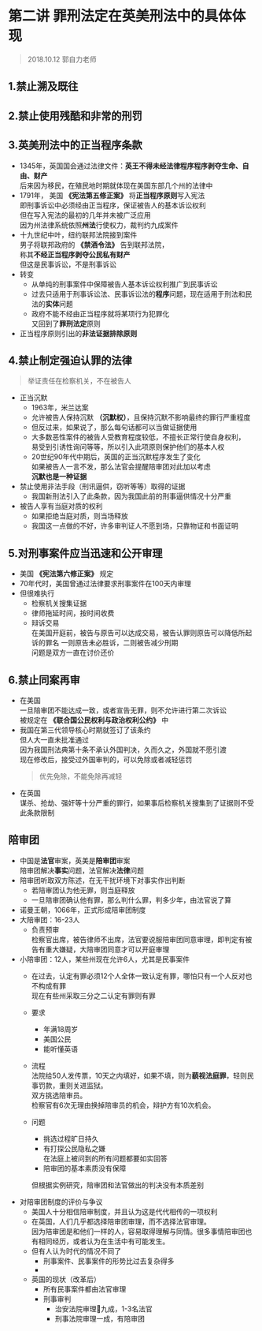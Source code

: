 # 第二讲 罪刑法定在英美刑法中的具体体现
> 2018.10.12 郭自力老师

## 1.禁止溯及既往

## 2.禁止使用残酷和非常的刑罚

## 3.英美刑法中的正当程序条款
* 1345年，英国国会通过法律文件：**英王不得未经法律程序程序剥夺生命、自由、财产**  
  后来因为移民，在殖民地时期就体现在美国东部几个州的法律中    
* 1791年， 美国 **《宪法第五修正案》** 将**正当程序原则**写入宪法  
  即刑事诉讼中必须经由正当程序，保证被告人的基本诉讼权利  
  但在写入宪法的最初的几年并未被广泛应用  
  因为州法律系统依照**州法**行使权力，裁判约九成案件
* 十九世纪中叶，纽约联邦法院接到案件  
  男子将联邦政府的 **《禁酒令法》** 告到联邦法院，  
  称其**不经正当程序剥夺公民私有财产**  
  但这是民事诉讼，不是刑事诉讼  
* 转变
    * 从单纯的刑事案件中保障被告人基本诉讼权利推广到民事诉讼
    * 过去只适用于刑事诉讼法、民事诉讼法的**程序**问题，现在适用于刑法和民法的**实体**问题
    * 政府不能不经由正当程序就将某项行为犯罪化  
    又回到了**罪刑法定**原则
* 正当程序原则引出的**非法证据排除原则**


## 4.禁止制定强迫认罪的法律
> 举证责任在检察机关，不在被告人
* 正当沉默
    * 1963年，米兰达案
    * 允许被告人保持沉默 **（沉默权）**，且保持沉默不影响最终的罪行严重程度
    * 但反过来，如果说了，那么每句话都可以当做证据使用
    * 大多数恶性案件的被告人受教育程度较低，不擅长正常行使自身权利，  
      易受到引诱性询问等等，所以引入此项原则保护他们的基本人权
    * 20世纪90年代中期后，英国的正当沉默程序发生了变化  
      如果被告人一言不发，那么法官会提醒陪审团对此加以考虑  
    **沉默也是一种证据**
* 禁止使用非法手段（刑讯逼供，窃听等等）取得的证据
    * 我国新刑法引入了此条款，因为我国此前的刑事逼供情况十分严重
* 被告人享有当庭对质的权利
    * 如果拒绝当庭对质，则当场释放
    * 我国这一点做的不好，许多审判证人不愿到场，只靠物证和书面证明
## 5.对刑事案件应当迅速和公开审理
* 美国 **《宪法第六修正案》** 规定
* 70年代时，美国曾通过法律要求刑事案件在100天内审理
* 但很难执行     
    * 检察机关搜集证据  
    * 律师拖延时间，按时间收费
    * 辩诉交易  
      在美国开庭前，被告与原告可以达成交易，被告认罪则原告可以降低所起诉的罪名 一则原告未必胜诉，二则被告减少刑期  
      问题是双方一直在讨价还价  
## 6.禁止同案再审
* 在美国  
  一旦陪审团不能达成一致，或者宣告无罪，则不允许进行第二次诉讼  
  被规定在 **《联合国公民权利与政治权利公约》** 中
* 我国在第三代领导核心时期就签订了该条约  
  但人大一直未批准通过  
  因为我国刑法典第十条不承认外国判决，久而久之，外国就不愿引渡  
  现在修改后，接受过外国审判的，可以免除或者减轻惩罚
  > 优先免除，不能免除再减轻
* 在英国  
	谋杀、抢劫、强奸等十分严重的罪行，如果事后检察机关搜集到了证据则不受此条款限制

## 陪审团
* 中国是**法官**审案，英美是**陪审团**审案  
	陪审团解决**事实**问题，法官解决**法律**问题
* 陪审团听取双方陈述，在无干扰环境下对事实作出判断
	* 若陪审团认为他无罪，则当庭释放
	* 一旦陪审团确认他有罪，那么判什么罪，判多少年，由法官说了算
* 诺曼王朝，1066年，正式形成陪审团制度
* 大陪审团：16-23人
	*	负责预审  
		检察官出席，被告律师不出席，法官要说服陪审团同意审理，即判定有被告有重大嫌疑，大陪审团同意才可以开庭审理  
* 小陪审团：12人，某些州现在允许6人，尤其是民事案件
	* 在过去，认定有罪必须12个人全体一致认定有罪，哪怕只有一个人反对也不构成有罪  
		现在有些州采取三分之二认定有罪则有罪
	* 要求
		* 年满18周岁
		* 美国公民
		* 能听懂英语
	* 流程  
		法院给50人发传票，10天之内填好，如果不填，则为**藐视法庭罪**，轻则民事罚款，重则关进监狱。  
		双方挑选陪审员。  
		检察官有6次无理由换掉陪审员的机会，辩护方有10次机会。
	* 问题
		* 挑选过程旷日持久
		* 有打探公民隐私之嫌  
			在法庭上被问到的所有问题都要如实回答
		* 陪审团的基本素质没有保障  
	
		但根据实例研究，陪审团和法官做出的判决没有本质差别  
* 对陪审团制度的评价与争议
	* 美国人十分相信陪审制度，并且认为这是代代相传的一项权利  
	* 在英国，人们几乎都选择陪审团审理，而不选择法官审理。  
		因为陪审团是和他们一样的人，容易取得理解与同情。很多事情陪审团也有相同经历，或者认为在生活中有可能发生。
	* 但有人认为时代的情况不同了
		* 刑事案件、民事案件的形势比过去复杂得多
		* 
	* 英国的现状（改革后）
		* 所有民事案件都由法官审理
		* 刑事审判
			* 治安法院审理九成，1-3名法官
			* 刑事法院审理一成，有陪审团